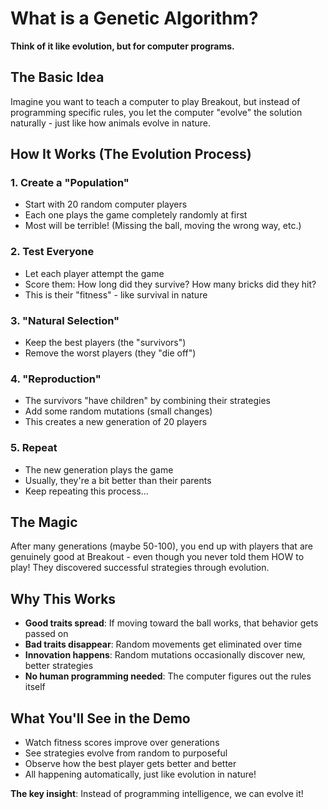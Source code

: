 # What is a Genetic Algorithm?

**Think of it like evolution, but for computer programs.**

## The Basic Idea

Imagine you want to teach a computer to play Breakout, but instead of programming specific rules, you let the computer "evolve" the solution naturally - just like how animals evolve in nature.

## How It Works (The Evolution Process)

### 1. Create a "Population"

- Start with 20 random computer players
- Each one plays the game completely randomly at first
- Most will be terrible! (Missing the ball, moving the wrong way, etc.)

### 2. Test Everyone

- Let each player attempt the game
- Score them: How long did they survive? How many bricks did they hit?
- This is their "fitness" - like survival in nature

### 3. "Natural Selection"

- Keep the best players (the "survivors")
- Remove the worst players (they "die off")

### 4. "Reproduction"

- The survivors "have children" by combining their strategies
- Add some random mutations (small changes)
- This creates a new generation of 20 players

### 5. Repeat

- The new generation plays the game
- Usually, they're a bit better than their parents
- Keep repeating this process...

## The Magic

After many generations (maybe 50-100), you end up with players that are genuinely good at Breakout - even though you never told them HOW to play! They discovered successful strategies through evolution.

## Why This Works

- **Good traits spread**: If moving toward the ball works, that behavior gets passed on
- **Bad traits disappear**: Random movements get eliminated over time
- **Innovation happens**: Random mutations occasionally discover new, better strategies
- **No human programming needed**: The computer figures out the rules itself

## What You'll See in the Demo

- Watch fitness scores improve over generations
- See strategies evolve from random to purposeful
- Observe how the best player gets better and better
- All happening automatically, just like evolution in nature!

**The key insight**: Instead of programming intelligence, we can evolve it!
